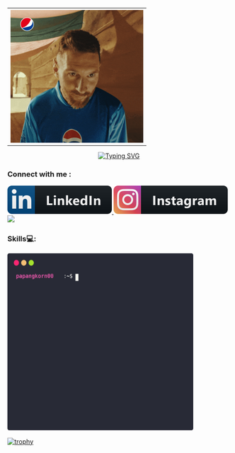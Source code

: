 
<table align=center>
  <th>
    <img src="images/3.gif" height="300" width="300">
  </th>
</table>

<div align=center>
    <a href="https://git.io/typing-svg"><img src="https://readme-typing-svg.demolab.com?font=Fira+Code&weight=500&size=22&pause=1000&color=F7F2E5&center=true&vCenter=true&width=435&lines=Hello%F0%9F%91%8B%F0%9F%91%8B+I+am+Papangkorn%F0%9F%91%8B%F0%9F%91%8B" alt="Typing SVG" /></a>
</div>  
  





<h3 align="left"> Connect with me :</h3>
<div id="badges">
   <a href="https://www.linkedin.com/in/papangkorn-kijsakulrat-6239a7250/ target="_blank"">
    <img src="images/linkedin.svg" alt="LinkedIn" style="vertical-align:top margin:6px 4px" target="_blank">
  </a>  
   <a href="https://www.instagram.com/papaangkorn/" target="_blank">
    <img src="images/instagram.svg" alt="IG" style="vertical-align:top margin:6px 4px" target="_blank">
  </a>
  <a>
  <img src="https://dcbadge.vercel.app/api/shield/264438756302520331?theme=discord-inverted" />
  </a>
</div>


<h3 align="left">Skills💻:</h3>

<!-- <div>
  <a href="#">
    <img src="images/js.svg" alt="JS" style="vertical-align:top margin:6px 4px" target="_blank">
  </a>  
  <a href="#">
    <img src="images/html.svg" alt="HTML" style="vertical-align:top margin:6px 4px" target="_blank">
  </a>  
  <a href="#">
    <img src="images/css3.svg" alt="CSS" style="vertical-align:top margin:6px 4px" target="_blank">
  </a>
  <a href="#">
    <img src="images/react.svg" alt="REACT" style="vertical-align:top margin:6px 4px" target="_blank">
  </a>  
</div> -->



<p> <img width="420"  height="400" alt="Github_Stats" src="https://raw.githubusercontent.com/papangkorn00/Template_Stats/1ab8b98f965718c335ba83a702e7b2d95fb0f249/github_stats.svg"</img></p>




[![trophy](https://github-profile-trophy.vercel.app/?username=papangkorn00&theme=dracula)](https://github.com/ryo-ma/github-profile-trophy)





